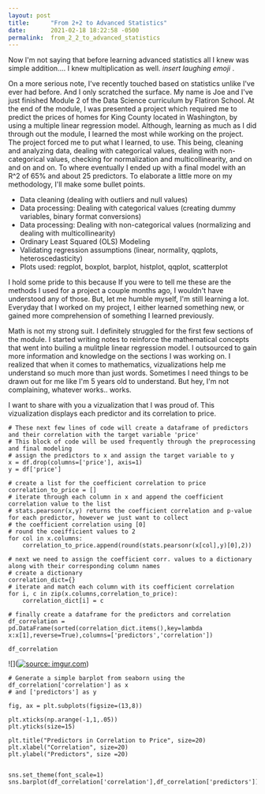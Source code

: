 ```yaml
---
layout: post
title:      "From 2+2 to Advanced Statistics"
date:       2021-02-18 18:22:58 -0500
permalink:  from_2_2_to_advanced_statistics
---
```



Now I'm not saying that before learning advanced statistics all I knew was simple addition....  I knew multiplication as well. *insert laughing emoji* .

On a more serious note, I've recently touched based on statistics unlike I've ever had before. And I only scratched the surface. My name is Joe and I've just finished Module 2 of the Data Science curriculum by Flatiron School. At the end of the module, I was presented a project which required me to predict the prices of homes for King County located in Washington, by using a multiple linear regression model. Although, learning as much as I did through out the module, I learned the most while working on the project. The project forced me to put what I learned, to use. This being, cleaning and analyzing data, dealing with categorical values, dealing with non-categorical values, checking for normalization and multicollinearity, and on and on and on. To where eventually I ended up with a final model with an R^2 of 65% and about 25 predictors. To elaborate a little more on my methodology, I'll make some bullet points.

* Data cleaning (dealing with outliers and null values)
* Data processing: Dealing with categorical values (creating dummy variables, binary format conversions)
* Data processing: Dealing with non-categorical values (normalizing and dealing with multicollinearity)
* Ordinary Least Squared (OLS) Modeling
* Validating regression assumptions (linear, normality, qqplots, heteroscedasticity)
* Plots used: regplot, boxplot, barplot, histplot, qqplot, scatterplot

I hold some pride to this because If you were to tell me these are the methods I used for a project a couple months ago, I wouldn't have understood any of those. But, let me humble myself, I'm still learning a lot. Everyday that I worked on my project, I either learned something new, or gained more comprehension of something I learned previously.

Math is not my strong suit. I definitely struggled for the first few sections of the module. I started writing notes to reinforce the mathematical concepts that went into builing a mulitple linear regression model. I outsourced to gain more information and knowledge on the sections I was working on. I realized that when it comes to mathematics, vizualizations help me understand so much more than just words. Sometimes I need things to be drawn out for me like I'm 5 years old to understand. But hey, I'm not complaining, whatever works.. works. 


I want to share with you a vizualization that I was proud of. This vizualization displays each predictor and its correlation to price. 

```
# These next few lines of code will create a dataframe of predictors and their correlation with the target variable 'price'
# This block of code will be used frequently through the preprocessing and final modeling
# assign the predictors to x and assign the target variable to y
x = df.drop(columns=['price'], axis=1)
y = df['price']

# create a list for the coefficient correlation to price
correlation_to_price = []
# iterate through each column in x and append the coefficient correlation value to the list
# stats.pearsonr(x,y) returns the coefficient correlation and p-value for each predictor, however we just want to collect
# the coefficient correlation using [0]
# round the coeifficient values to 2
for col in x.columns:
    correlation_to_price.append(round(stats.pearsonr(x[col],y)[0],2))

# next we need to assign the coefficient corr. values to a dictionary along with their corresponding column names
# create a dictionary
correlation_dict={}
# iterate and match each column with its coefficient correlation
for i, c in zip(x.columns,correlation_to_price):
    correlation_dict[i] = c

# finally create a dataframe for the predictors and correlation
df_correlation = pd.DataFrame(sorted(correlation_dict.items(),key=lambda x:x[1],reverse=True),columns=['predictors','correlation'])

```

```
df_correlation
```


![](<a href="https://imgur.com/edWkHnS"><img src="https://i.imgur.com/edWkHnS.png" title="source: imgur.com" /></a>)

```
# Generate a simple barplot from seaborn using the df_correlation['correlation'] as x 
# and ['predictors'] as y

fig, ax = plt.subplots(figsize=(13,8))

plt.xticks(np.arange(-1,1,.05))
plt.yticks(size=15)

plt.title("Predictors in Correlation to Price", size=20)
plt.xlabel("Correlation", size=20)
plt.ylabel("Predictors", size =20)


sns.set_theme(font_scale=1)
sns.barplot(df_correlation['correlation'],df_correlation['predictors'])
```



